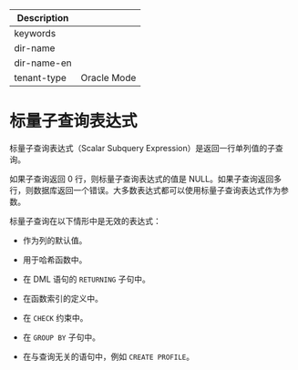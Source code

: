 | Description   |                 |
|---------------|-----------------|
| keywords      |                 |
| dir-name      |                 |
| dir-name-en   |                 |
| tenant-type   | Oracle Mode     |

# 标量子查询表达式

标量子查询表达式（Scalar Subquery Expression）是返回一行单列值的子查询。

如果子查询返回 0 行，则标量子查询表达式的值是 NULL。如果子查询返回多行，则数据库返回一个错误。大多数表达式都可以使用标量子查询表达式作为参数。

标量子查询在以下情形中是无效的表达式：

* 作为列的默认值。

* 用于哈希函数中。

* 在 DML 语句的 `RETURNING` 子句中。

* 在函数索引的定义中。

* 在 `CHECK` 约束中。

* 在 `GROUP BY` 子句中。

* 在与查询无关的语句中，例如 `CREATE PROFILE`。
